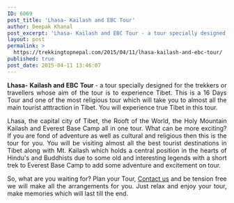 ```yaml
---
ID: 6069
post_title: 'Lhasa- Kailash and EBC Tour'
author: Deepak Khanal
post_excerpt: 'Lhasa- Kailash and EBC Tour - a tour specially designed for the trekkers or travellers whose aim of the tour is to experience Tibet. This is a 16 Days Tour and one of the most religious tour which will take you to almost all the main tourist atttraction in Tibet. You will experience true Tibet in this tour.'
layout: post
permalink: >
  https://trekkingtopnepal.com/2015/04/11/lhasa-kailash-and-ebc-tour/
published: true
post_date: 2015-04-11 13:46:07
---
```

<p style="text-align: justify;"><strong>Lhasa- Kailash and EBC Tour </strong>-<strong> </strong>a tour specially designed for the trekkers or travellers whose aim of the tour is to experience Tibet. This is a 16 Days Tour and one of the most religious tour which will take you to almost all the main tourist atttraction in Tibet. You will experience true Tibet in this tour.</p>
<p style="text-align: justify;">Lhasa, the capital city of Tibet, the Rooft of the World, the Holy Mountain Kailash and Everest Base Camp all in one tour. What can be more exciting? If you are fond of adventure as well as cultural and religious then this is the tour for you. You will be visiting almost all the best tourist destinations in Tibet along with Mt. Kailash which holds a central position in the hearts of Hindu's and Buddhists due to some old and interesting legends with a short trek to Everest Base Camp to add some adventure and excitement on tour.</p>
<p style="text-align: justify;">So, what are you waiting for? Plan your Tour, <a href="http://oshoadventure.com/contact/">Contact us</a> and be tension free we will make all the arrangements for you. Just relax and enjoy your tour, make memories which will last till the end.</p>
